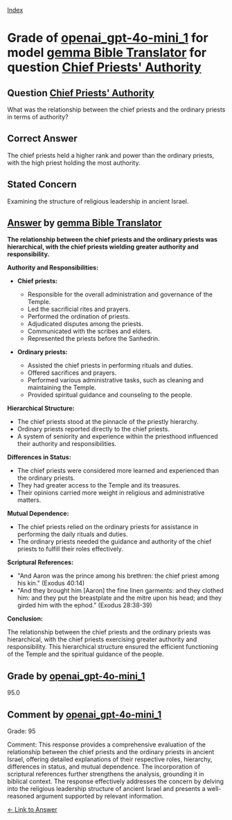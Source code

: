 
[Index](../../../../index.md)
# Grade of [openai_gpt-4o-mini_1](../../../grading_models/openai_gpt-4o-mini_1.md) for model [gemma Bible Translator](../../../answering_models/gemma_Bible_Translator.md) for question [Chief Priests' Authority](../../../questions/Chief_Priests__Authority.md)

## Question [Chief Priests' Authority](../../../questions/Chief_Priests__Authority.md)
What was the relationship between the chief priests and the ordinary priests in terms of authority?

## Correct Answer
The chief priests held a higher rank and power than the ordinary priests, with the high priest holding the most authority.

## Stated Concern
Examining the structure of religious leadership in ancient Israel.

## [Answer](../Chief_Priests__Authority.md) by [gemma Bible Translator](../../../answering_models/gemma_Bible_Translator.md)
**The relationship between the chief priests and the ordinary priests was hierarchical, with the chief priests wielding greater authority and responsibility.**

**Authority and Responsibilities:**

* **Chief priests:**
    * Responsible for the overall administration and governance of the Temple.
    * Led the sacrificial rites and prayers.
    * Performed the ordination of priests.
    * Adjudicated disputes among the priests.
    * Communicated with the scribes and elders.
    * Represented the priests before the Sanhedrin.


* **Ordinary priests:**
    * Assisted the chief priests in performing rituals and duties.
    * Offered sacrifices and prayers.
    * Performed various administrative tasks, such as cleaning and maintaining the Temple.
    * Provided spiritual guidance and counseling to the people.


**Hierarchical Structure:**

* The chief priests stood at the pinnacle of the priestly hierarchy.
* Ordinary priests reported directly to the chief priests.
* A system of seniority and experience within the priesthood influenced their authority and responsibilities.

**Differences in Status:**

* The chief priests were considered more learned and experienced than the ordinary priests.
* They had greater access to the Temple and its treasures.
* Their opinions carried more weight in religious and administrative matters.

**Mutual Dependence:**

* The chief priests relied on the ordinary priests for assistance in performing the daily rituals and duties.
* The ordinary priests needed the guidance and authority of the chief priests to fulfill their roles effectively.

**Scriptural References:**

* "And Aaron was the prince among his brethren: the chief priest among his kin." (Exodus 40:14)
* "And they brought him [Aaron] the fine linen garments: and they clothed him: and they put the breastplate and the mitre upon his head; and they girded him with the ephod." (Exodus 28:38-39)

**Conclusion:**

The relationship between the chief priests and the ordinary priests was hierarchical, with the chief priests exercising greater authority and responsibility. This hierarchical structure ensured the efficient functioning of the Temple and the spiritual guidance of the people.

## Grade by [openai_gpt-4o-mini_1](../../../grading_models/openai_gpt-4o-mini_1.md)
95.0

## Comment by [openai_gpt-4o-mini_1](../../../grading_models/openai_gpt-4o-mini_1.md)
Grade: 95

Comment: This response provides a comprehensive evaluation of the relationship between the chief priests and the ordinary priests in ancient Israel, offering detailed explanations of their respective roles, hierarchy, differences in status, and mutual dependence. The incorporation of scriptural references further strengthens the analysis, grounding it in biblical context. The response effectively addresses the concern by delving into the religious leadership structure of ancient Israel and presents a well-reasoned argument supported by relevant information.

[&lt;- Link to Answer](../Chief_Priests__Authority.md)
